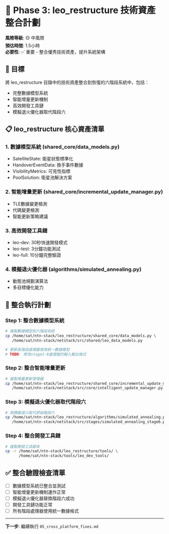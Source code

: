 # 🔗 Phase 3: leo_restructure 技術資產整合計劃

**風險等級**: 🟡 中風險  
**預估時間**: 1.5小時  
**必要性**: ✅ 重要 - 整合優秀技術資產，提升系統架構

## 🎯 目標

將 leo_restructure 目錄中的技術資產整合到恢復的六階段系統中，包括：
- 完整數據模型系統
- 智能增量更新機制  
- 高效開發工具鏈
- 模擬退火優化器取代階段六

## 📋 leo_restructure 核心資產清單

### 1. 數據模型系統 (shared_core/data_models.py)
- SatelliteState: 衛星狀態標準化
- HandoverEventData: 換手事件數據
- VisibilityMetrics: 可見性指標
- PoolSolution: 衛星池解決方案

### 2. 智能增量更新 (shared_core/incremental_update_manager.py)  
- TLE數據變更檢測
- 代碼變更檢測
- 智能更新策略建議

### 3. 高效開發工具鏈
- leo-dev: 30秒快速開發模式
- leo-test: 3分鐘功能測試
- leo-full: 10分鐘完整驗證

### 4. 模擬退火優化器 (algorithms/simulated_annealing.py)
- 動態池規劃演算法
- 多目標優化能力

## 🔧 整合執行計劃

### Step 1: 整合數據模型系統
```bash
# 複製數據模型到六階段系統
cp /home/sat/ntn-stack/leo_restructure/shared_core/data_models.py \
   /home/sat/ntn-stack/netstack/src/shared/leo_data_models.py

# 更新各階段處理器使用統一數據模型
# TODO: 修改stage1-6處理器的輸入輸出格式
```

### Step 2: 整合智能增量更新
```bash
# 複製增量更新管理器
cp /home/sat/ntn-stack/leo_restructure/shared_core/incremental_update_manager.py \
   /home/sat/ntn-stack/netstack/src/core/intelligent_update_manager.py
```

### Step 3: 模擬退火優化器取代階段六
```bash
# 用模擬退火取代原始階段六
cp /home/sat/ntn-stack/leo_restructure/algorithms/simulated_annealing.py \
   /home/sat/ntn-stack/netstack/src/stages/simulated_annealing_stage6.py
```

### Step 4: 整合開發工具鏈
```bash
# 複製開發工具腳本
cp -r /home/sat/ntn-stack/leo_restructure/tools/ \
      /home/sat/ntn-stack/tools/leo_dev_tools/
```

## ✅ 整合驗證檢查清單

- [ ] 數據模型系統已整合並測試
- [ ] 智能增量更新機制運作正常
- [ ] 模擬退火優化器替換階段六成功
- [ ] 開發工具鏈功能正常
- [ ] 所有階段處理器使用統一數據格式

---
**下一步**: 繼續執行 `05_cross_platform_fixes.md`
